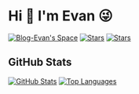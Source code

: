 # Hi 👋 I'm Evan 😜

[![Blog-Evan's Space](https://img.shields.io/badge/Blog-Evan's%20Space-black?logo=blog&color=EA4C89)](https://evan.xin)
[![Stars](https://img.shields.io/github/stars/EvanTop/EvanNav)](https://github.com/EvanTop/EvanNav/stargazers)
[![Stars](https://img.shields.io/github/stars/EvanTop/EvanNav?style=social&label_color=000000&color=FFFF00&logo_color=FFFF00)](https://github.com/EvanTop/EvanNav/stargazers)
## GitHub Stats

[![GitHub Stats](https://github-readme-stats.vercel.app/api?username=EvanTop&show_icons=true&count_private=true&theme=radical)](https://github.com/EvanTop)
[![Top Languages](https://github-readme-stats.vercel.app/api/top-langs/?username=EvanTop&layout=compact&theme=radical)](https://github.com/EvanTop)
